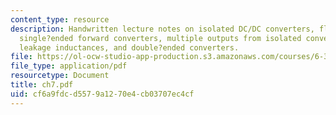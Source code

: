 ```yaml
---
content_type: resource
description: Handwritten lecture notes on isolated DC/DC converters, flyback converters,
  single?ended forward converters, multiple outputs from isolated converters, transformer
  leakage inductances, and double?ended converters.
file: https://ol-ocw-studio-app-production.s3.amazonaws.com/courses/6-334-power-electronics-spring-2007/cf6a9fdcd5579a1270e4cb03707ec4cf_ch7.pdf
file_type: application/pdf
resourcetype: Document
title: ch7.pdf
uid: cf6a9fdc-d557-9a12-70e4-cb03707ec4cf
---
```


